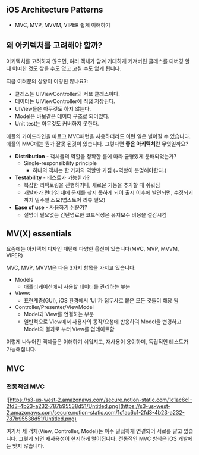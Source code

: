## iOS Architecture Patterns

- MVC, MVP, MVVM, VIPER 쉽게 이해하기

## 왜 아키텍처를 고려해야 할까?

아키텍처를 고려하지 않으면, 여러 객체가 담겨 거대하게 커져버린 클래스를 디버깅 할 때 어떠한 것도 찾을 수도 없고 고칠 수도 없게 됩니다. 

지금 여러분의 상황이 이렇진 않나요?:

- 클래스는 UIViewController의 서브 클래스이다.
- 데이터는 UIViewController에 직접 저장된다.
- UIView들은 아무것도 하지 않는다.
- Model은 바보같은 데이터 구조로 되어있다.
- Unit test는 아무것도 커버하지 못한다.

애플의 가이드라인을 따르고 MVC패턴을 사용하더라도 이런 일은 벌어질 수 있습니다. 애플의 MVC에는 뭔가 잘못 된것이 있습니다. 그렇다면 **좋은 아키텍처**란 무엇일까요?

- **Distribution** - 객체들의 역할을 정확한 룰에 따라 균형있게 분배되었는가?
    - Single-responsibility principle
        - 하나의 객체는 한 가지의 역할만 가짐 (=역할이 분명해야한다.)
- **Testability** - 테스트가 가능한가?
    - 복잡한 리팩토링을 진행하거나, 새로운 기능을 추가할 때 쉬워짐
    - 개발자가 런타임 내에 문제를 찾지 못하게 되어 출시 이후에 발견되면, 수정되기까지 일주일 소요(앱스토어 리뷰 필요)
- **Ease of use** - 사용하기 쉬운가?
    - 설명이 필요없는 간단명료한 코드작성은 유지보수 비용을 절감시킴

## MV(X) essentials

요즘에는 아키텍처 디자인 패턴에 다양한 옵션이 있습니다(MVC, MVP, MVVM, VIPER)

MVC, MVP, MVVM은 다음 3가지 항목을 가지고 있습니다.

- Models
    - 애플리케이션에서 사용할 데이터를 관리하는 부분
- Views
    - 표현계층(GUI), iOS 환경에서 'UI'가 접두사로 붙은 모든 것들이 해당 됨
- Controller/Presenter/ViewModel
    - Model과 View를 연결하는 부분
    - 일반적으로 View에서 사용자의 동작/요청에 반응하여 Model을 변경하고 Model의 결과로 부터 View를 업데이트함

이렇게 나누어진 객체들은 이해하기 쉬워지고, 재사용이 용이하며, 독립적인 테스트가 가능해집니다.  

## MVC

### 전통적인 MVC

![https://s3-us-west-2.amazonaws.com/secure.notion-static.com/1c1ac6c1-2fd3-4b23-a232-787b95538d51/Untitled.png](https://s3-us-west-2.amazonaws.com/secure.notion-static.com/1c1ac6c1-2fd3-4b23-a232-787b95538d51/Untitled.png)

여기서 세 객체(View, Controller, Model)는 아주 밀접하게 연결되어 서로를 알고 있습니다. 그렇게 되면 재사용성이 현저하게 떨어집니다. 전통적인 MVC 방식은 iOS 개발에는 맞지 않습니다.
